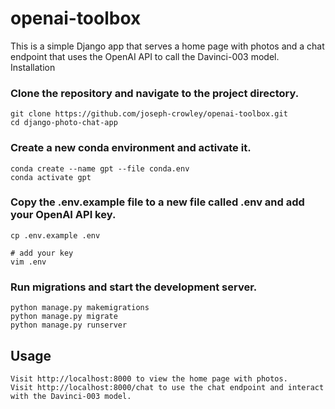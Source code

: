 # openai-toolbox

This is a simple Django app that serves a home page with photos and a chat endpoint that uses the OpenAI API to call the Davinci-003 model.
Installation

### Clone the repository and navigate to the project directory.

    git clone https://github.com/joseph-crowley/openai-toolbox.git
    cd django-photo-chat-app

### Create a new conda environment and activate it.

    conda create --name gpt --file conda.env
    conda activate gpt

### Copy the .env.example file to a new file called .env and add your OpenAI API key.

    cp .env.example .env
    
    # add your key
    vim .env 

### Run migrations and start the development server.

    python manage.py makemigrations
    python manage.py migrate
    python manage.py runserver

## Usage

    Visit http://localhost:8000 to view the home page with photos.
    Visit http://localhost:8000/chat to use the chat endpoint and interact with the Davinci-003 model.
